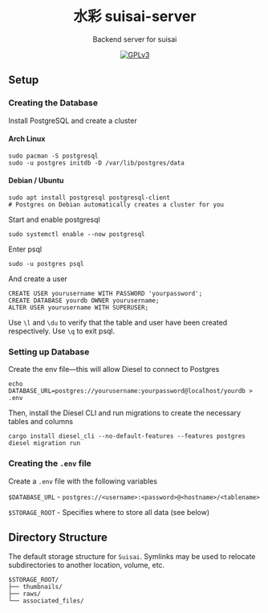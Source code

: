 <div align="center">

# 水彩 suisai-server

Backend server for suisai

[![GPLv3](https://img.shields.io/badge/license-GPLv3-green)](https://www.gnu.org/licenses/gpl-3.0.en.html#license-text)

</div>

## Setup

### Creating the Database

Install PostgreSQL and create a cluster

#### Arch Linux

    sudo pacman -S postgresql
    sudo -u postgres initdb -D /var/lib/postgres/data

#### Debian / Ubuntu

    sudo apt install postgresql postgresql-client
    # Postgres on Debian automatically creates a cluster for you


Start and enable postgresql

    sudo systemctl enable --now postgresql

Enter psql

    sudo -u postgres psql

And create a user

    CREATE USER yourusername WITH PASSWORD 'yourpassword';
    CREATE DATABASE yourdb OWNER yourusername;
    ALTER USER yourusername WITH SUPERUSER;

Use `\l` and `\du` to verify that the table and user have been created respectively. Use `\q` to exit psql.

### Setting up Database

Create the env file—this will allow Diesel to connect to Postgres

    echo DATABASE_URL=postgres://yourusername:yourpassword@localhost/yourdb > .env

Then, install the Diesel CLI and run migrations to create the necessary tables and columns

    cargo install diesel_cli --no-default-features --features postgres
    diesel migration run


### Creating the `.env` file

Create a `.env` file with the following variables

`$DATABASE_URL` - `postgres://<username>:<password>@<hostname>/<tablename>`

`$STORAGE_ROOT` - Specifies where to store all data (see below)


## Directory Structure

The default storage structure for `Suisai`. Symlinks may be used to relocate subdirectories to another location, volume, etc.

```
$STORAGE_ROOT/
├── thumbnails/
├── raws/
└── associated_files/
```